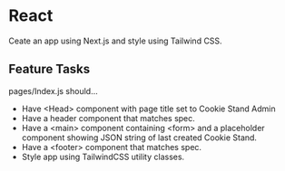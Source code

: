 # React

Ceate an app using Next.js and style using Tailwind CSS.

## Feature Tasks

pages/Index.js should…
- Have \<Head> component with page title set to Cookie Stand Admin
- Have a header component that matches spec.
- Have a \<main> component containing \<form> and a placeholder component showing JSON string of  last created Cookie Stand.
- Have a \<footer> component that matches spec.
- Style app using TailwindCSS utility classes.
